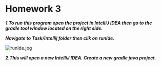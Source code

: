 # Homework 3
**_1.To run this program open the project in IntelliJ IDEA then go to the gradle tool window located on the right side._**

  **_Navigate to Task/intellij folder then clik on runIde._**
  
  ![runIde.jpg](https://bitbucket.org/repo/BkzXg4b/images/3360210814-runIde.jpg)
  
**_2.This will open a new IntelliJ IDEA. Create a new gradle java project._**
